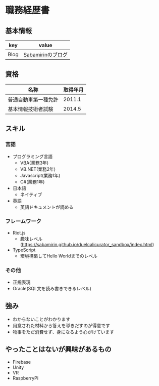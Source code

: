 # 職務経歴書

## 基本情報

|key|value|
|---|-----|
|Blog|[Sabamirinのブログ](https://sabamirin.hatenablog.com/)|

## 資格

|名称|取得年月|
|---|-----|
|普通自動車第一種免許|2011.1|
|基本情報技術者試験|2014.5|

## スキル

### 言語

- プログラミング言語
  - VBA(業務3年)
  - VB.NET(業務2年)
  - Javascript(業務1年)
  - C#(業務1年)
- 日本語
  - ネイティブ
- 英語
  - 英語ドキュメントが読める

### フレームワーク

- Riot.js
  - 趣味レベル(https://sabamirin.github.io/duelcalicurator_sandbox/index.html)
- TypeScript
  - 環境構築してHello Worldまでのレベル

### その他

- 正規表現
- Oracle(SQL文を読み書きできるレベル)

## 強み
- わからないことがわかります
- 用意された材料から答えを導きだすのが得意です
- 物事をただ消費せず、身になるよう心がけています

## やったことはないが興味があるもの
- Firebase
- Unity
- VR
- RaspberryPi